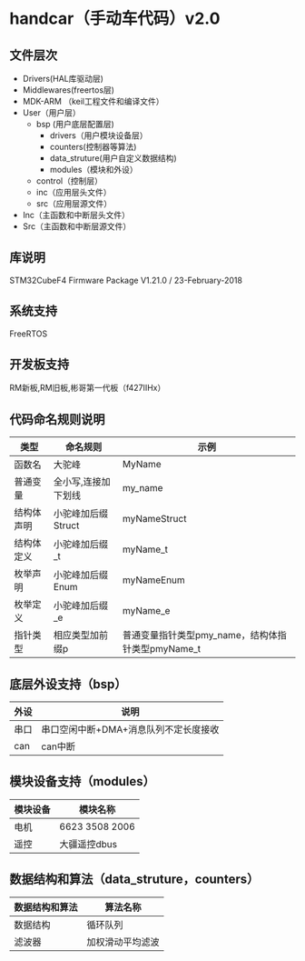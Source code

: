 # handcar（手动车代码）v2.0

## 文件层次

* Drivers(HAL库驱动层)
* Middlewares(freertos层)
* MDK-ARM （keil工程文件和编译文件）
* User（用户层）
  + bsp (用户底层配置层)
    + drivers（用户模块设备层）
    - counters(控制器等算法)
    - data_struture(用户自定义数据结构)
    - modules（模块和外设）
  + control（控制层）
  + inc（应用层头文件）
  + src（应用层源文件）
* Inc（主函数和中断层头文件）
* Src（主函数和中断层源文件）

## 库说明

STM32CubeF4 Firmware Package V1.21.0 / 23-February-2018

## 系统支持

FreeRTOS

## 开发板支持

RM新板,RM旧板,彬哥第一代板（f427IIHx）

## 代码命名规则说明

类型|命名规则|示例
-|-|-
 函数名|大驼峰|MyName
 普通变量|全小写,连接加下划线|my_name
 结构体声明|小驼峰加后缀Struct|myNameStruct
 结构体定义|小驼峰加后缀_t|myName_t
 枚举声明|小驼峰加后缀Enum|myNameEnum
 枚举定义|小驼峰加后缀_e|myName_e
 指针类型|相应类型加前缀p|普通变量指针类型pmy_name，结构体指针类型pmyName_t

## 底层外设支持（bsp）

外设|说明
-|-
串口|串口空闲中断+DMA+消息队列不定长度接收
can|can中断

## 模块设备支持（modules）

模块设备|模块名称
-|-
电机|6623  3508  2006
遥控|大疆遥控dbus

## 数据结构和算法（data_struture，counters）

数据结构和算法|算法名称
-|-
数据结构|循环队列
滤波器|加权滑动平均滤波
